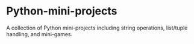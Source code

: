 # Python-mini-projects
A collection of Python mini-projects including string operations, list/tuple handling, and mini-games.
